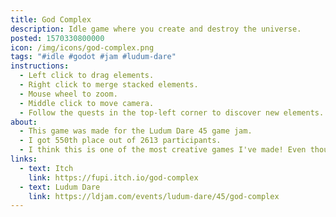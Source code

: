 ```yaml
---
title: God Complex
description: Idle game where you create and destroy the universe.
posted: 1570330800000
icon: /img/icons/god-complex.png
tags: "#idle #godot #jam #ludum-dare"
instructions:
  - Left click to drag elements.
  - Right click to merge stacked elements.
  - Mouse wheel to zoom.
  - Middle click to move camera.
  - Follow the quests in the top-left corner to discover new elements.
about:
  - This game was made for the Ludum Dare 45 game jam.
  - I got 550th place out of 2613 participants.
  - I think this is one of the most creative games I've made! Even though it's slow and unbalanced, it's relaxing and unique, and fits in with the jam's theme really well. Be prepared to wait though, as it's an idle game, you'll often need to wait quite a bit for the item you need. In the mean time, create more dirt planets to generate more worship points!
links:
  - text: Itch
    link: https://fupi.itch.io/god-complex
  - text: Ludum Dare
    link: https://ldjam.com/events/ludum-dare/45/god-complex
---
```

<itch url="https://itch.io/embed-upload/2211001?color=130028"></itch>